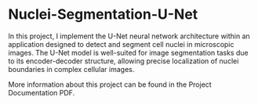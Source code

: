 # Nuclei-Segmentation-U-Net

In this project, I implement the U-Net neural network architecture within an application designed to detect and segment cell nuclei in microscopic images. The U-Net model is well-suited for image segmentation tasks due to its encoder-decoder structure, allowing precise localization of nuclei boundaries in complex cellular images.

More information about this project can be found in the Project Documentation PDF.
